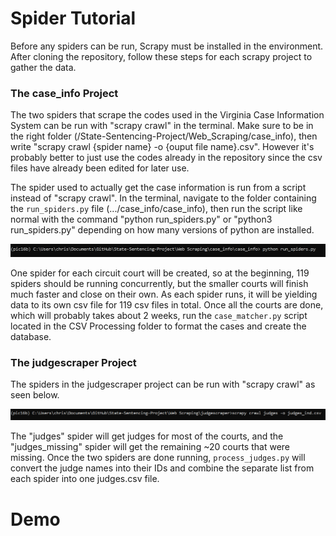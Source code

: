 # Spider Tutorial

Before any spiders can be run, Scrapy must be installed in the environment. After cloning the repository, follow these steps for each scrapy project to gather the data.

### The case_info Project

The two spiders that scrape the codes used in the Virginia Case Information System can be run with "scrapy crawl" in the terminal. Make sure to be in the right folder (/State-Sentencing-Project/Web_Scraping/case_info), then write "scrapy crawl {spider name} -o {ouput file name}.csv". However it's probably better to just use the codes already in the repository since the csv files have already been edited for later use.

The spider used to actually get the case information is run from a script instead of "scrapy crawl". In the terminal, navigate to the folder containing the `run_spiders.py` file (.../case_info/case_info), then run the script like normal with the command "python run_spiders.py" or "python3 run_spiders.py" depending on how many versions of python are installed. 

![](images/run_spiders.png)

One spider for each circuit court will be created, so at the beginning, 119 spiders should be running concurrently, but the smaller courts will finish much faster and close on their own. As each spider runs, it will be yielding data to its own csv file for 119 csv files in total. Once all the courts are done, which will probably takes about 2 weeks, run the `case_matcher.py` script located in the CSV Processing folder to format the cases and create the database.

### The judgescraper Project

The spiders in the judgescraper project can be run with "scrapy crawl" as seen below. 

![](images/scrapy_crawl.png)

The "judges" spider will get judges for most of the courts, and the "judges_missing" spider will get the remaining ~20 courts that were missing. Once the two spiders are done running, `process_judges.py` will convert the judge names into their IDs and combine the separate list from each spider into one judges.csv file.

# Demo